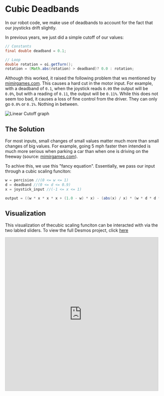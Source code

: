 # Cubic Deadbands
In our robot code, we make use of deadbands to account for the fact that our joysticks drift slightly.

In previous years, we just did a simple cutoff of our values:
```java
// Constants
final double deadband = 0.1;

// Loop
double rotation = oi.getTurn();
rotation = (Math.abs(rotation) > deadband)? 0.0 : rotation;
```

Although this worked, it raised the following problem that ws mentioned by [mimirgames.com](http://www.mimirgames.com/articles/games/joystick-input-and-using-deadbands/). This causes a hard cut
in the motor input. For example, with a deadband of `0.1`, when the joystick reads `0.09` the output will be `0.0%`, but with a reading of `0.11`, the output will be `0.11%`. While this does not seem 
too bad, it causes a loss of fine control from the driver. They can only go `0.0%` or `0.1%`. Nothing in between.

![Linear Cutoff graph](http://www.mimirgames.com/wp-content/uploads/2017/06/LinearDeadband.png)

## The Solution
For most inputs, small changes of small values matter much more than small changes of big values. For example, going 5 mph faster then intended is much more serious when parking a car than when one is driving on the freeway (source: [mimirgames.com](http://www.mimirgames.com/articles/games/joystick-input-and-using-deadbands/)).

To achive this, we use this "fancy equation". Essentially, we pass our input through a cubic scaling funciton:
```java
w = percision //(0 <= w <= 1)
d = deadband //(0 <= d <= 0.9)
x = joystick_input //(-1 <= x <= 1)

output = ((w * x * x * x + (1.0 - w) * x) - (abs(x) / x) * (w * d * d * d + (1.0 - w) * d)) / (1.0 - (w * d * d * d + (1.0 - w) * d))
```


## Visualization
This visualization of thecubic scaling funciton can be interacted with via the two labled sliders. To view the full Desmos project, click [here](https://www.desmos.com/calculator/awcputalxe)
<iframe src="https://www.desmos.com/calculator/lb22nxp9vn?embed" width="500px" height="500px" style="border: 1px solid #ccc" frameborder=0></iframe>